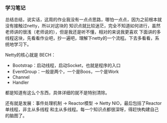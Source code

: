 ### 学习笔记

总结总结，说实话，这周的作业我没有一点点思路，哪怕一点点，因为之前根本就没有接触过netty，所以对这块的
知识点就比较迷茫，完全不知道如何进行，虽然老师讲的很浅（老师说的），但是我还是听不懂，相对的来说我更喜欢
下面讲的多线程这块，先看看作业吧，抄一遍吧，理解下netty的一个流程。下去多看看，系统地学习下。

Netty的核心就是 BECH：
- Bootstrap：启动线程，启动Socket，也就是程序的入口
- EventGroup：一般是两个，一个是Boos，一个是Work
- Channel
- Handler

都是知道有这么个东西，具体详细的就不是特别清除。

还有就是发展：事件处理机制 -> Reactor模型 -> Netty NIO，最后包括了Reactor单线程，非主从多线程
和主从多线程。每一个知识点都很深呀，得赶快构建自己的脑图了。


